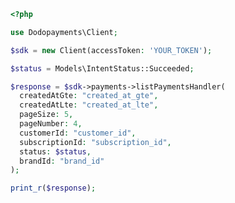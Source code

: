```php
<?php

use Dodopayments\Client;

$sdk = new Client(accessToken: 'YOUR_TOKEN');

$status = Models\IntentStatus::Succeeded;

$response = $sdk->payments->listPaymentsHandler(
  createdAtGte: "created_at_gte",
  createdAtLte: "created_at_lte",
  pageSize: 5,
  pageNumber: 4,
  customerId: "customer_id",
  subscriptionId: "subscription_id",
  status: $status,
  brandId: "brand_id"
);

print_r($response);

```


<!-- This file was generated by liblab | https://liblab.com/ -->